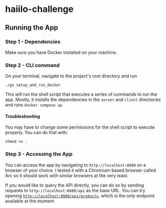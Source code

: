 # haiilo-challenge

## Running the App

### Step 1 - Dependencies

Make sure you have Docker installed on your machine.

### Step 2 - CLI command

On your terminal, navigate to the project's root directory and run

    ./go setup_and_run_docker

This will run the shell script that executes a series of commands to run the app. Mostly, it installs the dependencies in the `server` and `client` directories and runs `docker compose up`.

#### Troubleshooting

You may have to change some permissions for the shell script to execute properly. You can do that with:

    chmod +x .

### Step 3 - Accessing the App

You can access the app by navigating to `http://localhost:8080` on a browser of your choice. I tested it with a Chromium-based browser called Arc so it should work with similar browsers at the very least.

If you would like to query the API directly, you can do so by sending requests to `http://localhost:8080/api` as the base URL. You can try opening [`http://localhost:8080/api/products`](`http://localhost:8080/api/products`), which is the only endpoint available at the moment.